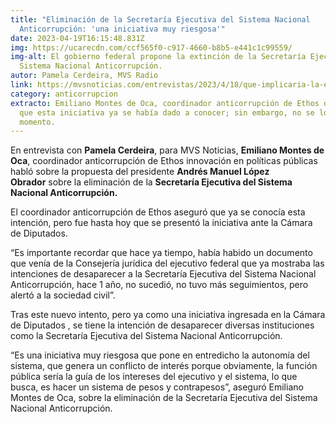 ```yaml
---
title: "Eliminación de la Secretaría Ejecutiva del Sistema Nacional
  Anticorrupción: 'una iniciativa muy riesgosa'"
date: 2023-04-19T16:15:48.831Z
img: https://ucarecdn.com/ccf565f0-c917-4660-b8b5-e441c1c99559/
img-alt: El gobierno federal propone la extinción de la Secretaría Ejecutiva del
  Sistema Nacional Anticorrupción.
autor: Pamela Cerdeira, MVS Radio
link: https://mvsnoticias.com/entrevistas/2023/4/18/que-implicaria-la-eliminacion-de-la-secretaria-ejecutiva-del-sistema-nacional-anticorrupcion-589919.html
category: anticorrupcion
extracto: Emiliano Montes de Oca, coordinador anticorrupción de Ethos detalló
  que esta iniciativa ya se había dado a conocer; sin embargo, no se logró en su
  momento.
---
```

En entrevista con **Pamela Cerdeira**, para MVS Noticias, **Emiliano Montes de Oca**, coordinador anticorrupción de Ethos innovación en políticas públicas habló sobre la propuesta del presidente **Andrés Manuel López Obrador** sobre la eliminación de la **Secretaría Ejecutiva del Sistema Nacional Anticorrupción.**

El coordinador anticorrupción de Ethos aseguró que ya se conocía esta intención, pero fue hasta hoy que se presentó la iniciativa ante la Cámara de Diputados.

“Es importante recordar que hace ya tiempo, había habido un documento que venía de la Consejería jurídica del ejecutivo federal que ya mostraba las intenciones de desaparecer a la Secretaría Ejecutiva del Sistema Nacional Anticorrupción, hace 1 año, no sucedió, no tuvo más seguimientos, pero alertó a la sociedad civil”.

Tras este nuevo intento, pero ya como una iniciativa ingresada en la Cámara de Diputados , se tiene la intención de desaparecer diversas instituciones como la Secretaría Ejecutiva del Sistema Nacional Anticorrupción.

“Es una iniciativa muy riesgosa que pone en entredicho la autonomía del sistema, que genera un conflicto de interés porque obviamente, la función pública sería la guía de los intereses del ejecutivo y el sistema, lo que busca, es hacer un sistema de pesos y contrapesos”, aseguró Emiliano Montes de Oca, sobre la eliminación de la Secretaría Ejecutiva del Sistema Nacional Anticorrupción.